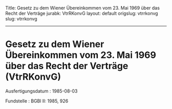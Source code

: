 Title: Gesetz zu dem Wiener Übereinkommen vom 23. Mai 1969 über das Recht der Verträge
jurabk: VtrRKonvG
layout: default
origslug: vtrrkonvg
slug: vtrrkonvg

---

# Gesetz zu dem Wiener Übereinkommen vom 23. Mai 1969 über das Recht der Verträge (VtrRKonvG)

Ausfertigungsdatum
:   1985-08-03

Fundstelle
:   BGBl II: 1985, 926

